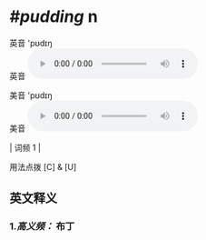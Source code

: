 # ***\#pudding*** n
英音 'pʊdɪŋ  
英音
<audio src="./media/pudding-B.aac" controls="controls"></audio>

美音 'pʊdɪŋ  
美音
<audio src="./media/pudding.aac" controls="controls"></audio>



| 词频 1 |  

用法点拨  [C] & [U]

英文释义
---
### 1.*高义频：* **布丁**  


